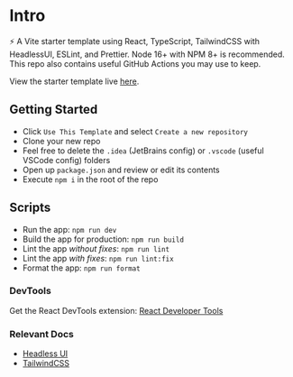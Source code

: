 # Intro 

⚡ A Vite starter template using React, TypeScript, TailwindCSS with HeadlessUI, ESLint, and Prettier. Node 16+ with NPM 8+ is recommended. This repo also contains useful GitHub Actions you may use to keep.

View the starter template live [here](https://mooship-vite.onrender.com).

## Getting Started

- Click `Use This Template` and select `Create a new repository`
- Clone your new repo
- Feel free to delete the `.idea` (JetBrains config) or `.vscode` (useful VSCode config) folders
- Open up `package.json` and review or edit its contents
- Execute `npm i` in the root of the repo

## Scripts

-   Run the app: `npm run dev`
-   Build the app for production: `npm run build`
-   Lint the app _without fixes_: `npm run lint`
-   Lint the app _with fixes_: `npm run lint:fix`
-   Format the app: `npm run format`

### DevTools

Get the React DevTools extension: [React Developer Tools](https://beta.reactjs.org/learn/react-developer-tools)

### Relevant Docs

-   [Headless UI](https://headlessui.com/) 
-   [TailwindCSS](https://tailwindcss.com/docs/)
